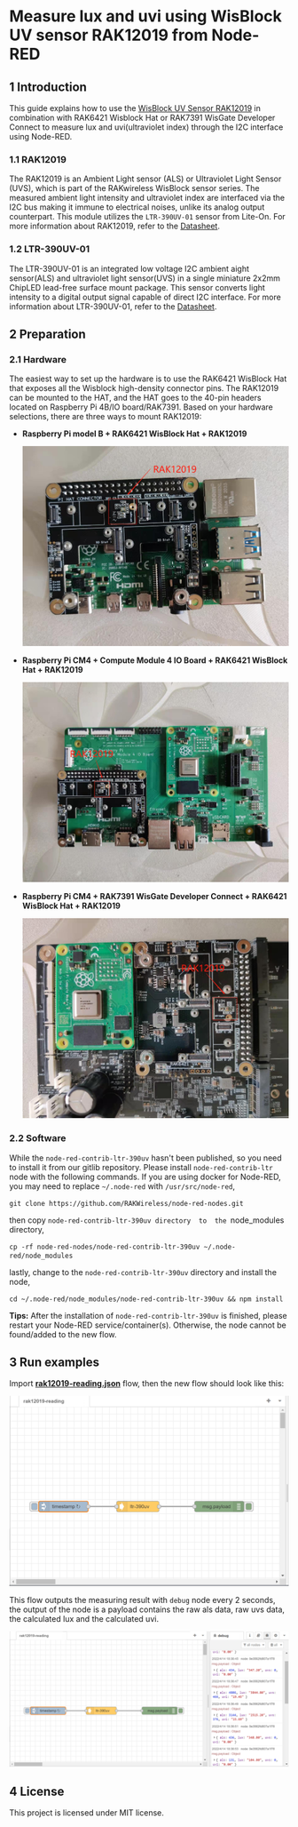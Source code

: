 # Measure lux and uvi using WisBlock UV sensor RAK12019 from Node-RED 

## 1 Introduction

This guide explains how to use the [WisBlock UV Sensor RAK12019](https://docs.rakwireless.com/Product-Categories/WisBlock/RAK12019/Overview/) in combination with RAK6421 Wisblock Hat or RAK7391 WisGate Developer Connect to measure lux and uvi(ultraviolet index) through the I2C interface using Node-RED.  

### 1.1 RAK12019

The RAK12019 is an Ambient Light sensor (ALS) or Ultraviolet Light Sensor (UVS), which is part of the RAKwireless WisBlock sensor series. The measured ambient light intensity and ultraviolet index are interfaced via the I2C bus making it immune to electrical noises, unlike its analog output counterpart. This module utilizes the `LTR-390UV-01` sensor from Lite-On. For more information about RAK12019, refer to the [Datasheet](https://docs.rakwireless.com/Product-Categories/WisBlock/RAK12004/Datasheet/).

### 1.2 LTR-390UV-01

The LTR-390UV-01 is an integrated low voltage I2C  ambient aight sensor(ALS) and  ultraviolet light sensor(UVS) in a single miniature 2x2mm ChipLED lead-free surface mount package. This sensor converts light intensity to a digital output signal capable of direct I2C interface. For more information about LTR-390UV-01, refer to the [Datasheet](https://optoelectronics.liteon.com/upload/download/DS86-2015-0004/LTR-390UV_Final_%20DS_V1%201.pdf). 

## 2 Preparation

### 2.1 Hardware

The easiest way to set up the hardware is to use the RAK6421 WisBlock Hat that exposes all the Wisblock high-density connector pins.  The RAK12019 can be mounted to the HAT, and the HAT goes to the 40-pin headers located on Raspberry Pi 4B/IO board/RAK7391. Based on your hardware selections, there are three ways to mount RAK12019:

- **Raspberry Pi model B + RAK6421 WisBlock Hat +  RAK12019**

   <img src="assets/mount-on-raspberrypi-4b.jpg" alt="mouned on Raspberry 4B" style="zoom:67%;" />

- **Raspberry Pi CM4 + Compute Module 4 IO Board + RAK6421 WisBlock Hat + RAK12019**

   <img src="assets/mount-on-IO-board.jpg" alt="mouned on Compute Module 4 IO Board" style="zoom:67%;" />

- **Raspberry Pi CM4  + RAK7391 WisGate Developer Connect + RAK6421 WisBlock Hat + RAK12019**

   <img src="assets/mount-on-RAK7391.jpg" alt="mouned on RAK7391" style="zoom:67%;" />



### 2.2 Software 

While the `node-red-contrib-ltr-390uv` hasn't been published, so you need to install it from our gitlib repository. Please install `node-red-contrib-ltr` node with the following commands. If you are using docker for Node-RED, you may need to replace `~/.node-red` with `/usr/src/node-red`,

```
git clone https://github.com/RAKWireless/node-red-nodes.git
```

then copy `node-red-contrib-ltr-390uv directory  to  the `node_modules directory,

```
cp -rf node-red-nodes/node-red-contrib-ltr-390uv ~/.node-red/node_modules
```

lastly, change to the `node-red-contrib-ltr-390uv` directory and install the node, 

```
cd ~/.node-red/node_modules/node-red-contrib-ltr-390uv && npm install
```

**Tips:**  After the installation of  `node-red-contrib-ltr-390uv`  is finished, please restart your Node-RED service/container(s).  Otherwise, the node cannot be found/added to the new flow.



## 3 Run examples

Import  [**rak12019-reading.json**](rak12019-reading.json) flow,  then the new flow should look like this:

<img src="assets/flow-overview.png" alt="flow-overview" style="zoom:67%;" />



This flow outputs the measuring result with `debug` node every 2 seconds, the output of the node is a payload contains the raw als data, raw uvs data,  the calculated lux and the calculated uvi.

<img src="assets/debug-node.png" alt="debug-node" style="zoom:67%;" />



## 4 License

This project is licensed under MIT license.
